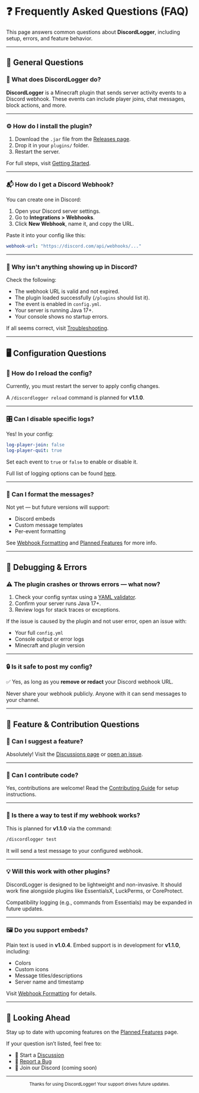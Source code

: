 # ❓ Frequently Asked Questions (FAQ)

This page answers common questions about **DiscordLogger**, including setup, errors, and feature behavior.

---

## 🔧 General Questions

### 📌 What does DiscordLogger do?

**DiscordLogger** is a Minecraft plugin that sends server activity events to a Discord webhook. These events can include player joins, chat messages, block actions, and more.

---

### ⚙️ How do I install the plugin?

1. Download the `.jar` file from the [Releases page](https://github.com/LVCHLANN/DiscordLogger/releases).
2. Drop it in your `plugins/` folder.
3. Restart the server.

For full steps, visit [Getting Started](getting-started.md).

---

### 📬 How do I get a Discord Webhook?

You can create one in Discord:

1. Open your Discord server settings.
2. Go to **Integrations > Webhooks**.
3. Click **New Webhook**, name it, and copy the URL.

Paste it into your config like this:

```yaml
webhook-url: "https://discord.com/api/webhooks/..."
```

---

### 📝 Why isn't anything showing up in Discord?

Check the following:

- The webhook URL is valid and not expired.
- The plugin loaded successfully (`/plugins` should list it).
- The event is enabled in `config.yml`.
- Your server is running Java 17+.
- Your console shows no startup errors.

If all seems correct, visit [Troubleshooting](troubleshooting.md).

---

## 🖥️ Configuration Questions

### 🔁 How do I reload the config?

Currently, you must restart the server to apply config changes.

A `/discordlogger reload` command is planned for **v1.1.0**.

---

### 🎛️ Can I disable specific logs?

Yes! In your config:

```yaml
log-player-join: false
log-player-quit: true
```

Set each event to `true` or `false` to enable or disable it.

Full list of logging options can be found [here](logging-options.md).

---

### 💬 Can I format the messages?

Not yet — but future versions will support:

- Discord embeds
- Custom message templates
- Per-event formatting

See [Webhook Formatting](webhook-formatting.md) and [Planned Features](planned-features.md) for more info.

---

## 🧪 Debugging & Errors

### ⚠️ The plugin crashes or throws errors — what now?

1. Check your config syntax using a [YAML validator](https://yamlchecker.com/).
2. Confirm your server runs Java 17+.
3. Review logs for stack traces or exceptions.

If the issue is caused by the plugin and not user error, open an issue with:

- Your full `config.yml`
- Console output or error logs
- Minecraft and plugin version

---

### 🔒 Is it safe to post my config?

✅ Yes, as long as you **remove or redact** your Discord webhook URL.

Never share your webhook publicly. Anyone with it can send messages to your channel.

---

## 🧩 Feature & Contribution Questions

### 📜 Can I suggest a feature?

Absolutely! Visit the [Discussions page](https://github.com/LVCHLANN/DiscordLogger/discussions) or [open an issue](https://github.com/LVCHLANN/DiscordLogger/issues/new/choose).

---

### 🤝 Can I contribute code?

Yes, contributions are welcome! Read the [Contributing Guide](../.github/CONTRIBUTING.md) for setup instructions.

---

### 🧪 Is there a way to test if my webhook works?

This is planned for **v1.1.0** via the command:

```bash
/discordlogger test
```

It will send a test message to your configured webhook.

---

### 💡 Will this work with other plugins?

DiscordLogger is designed to be lightweight and non-invasive. It should work fine alongside plugins like EssentialsX, LuckPerms, or CoreProtect.

Compatibility logging (e.g., commands from Essentials) may be expanded in future updates.

---

### 🖼️ Do you support embeds?

Plain text is used in **v1.0.4**. Embed support is in development for **v1.1.0**, including:

- Colors
- Custom icons
- Message titles/descriptions
- Server name and timestamp

Visit [Webhook Formatting](webhook-formatting.md) for details.

---

## 🔮 Looking Ahead

Stay up to date with upcoming features on the [Planned Features](planned-features.md) page.

If your question isn’t listed, feel free to:

- 🧵 Start a [Discussion](https://github.com/LVCHLANN/DiscordLogger/discussions)
- 🐞 [Report a Bug](https://github.com/LVCHLANN/DiscordLogger/issues/new/choose)
- 💬 Join our Discord (coming soon)

---

<center><sub>Thanks for using DiscordLogger! Your support drives future updates.</sub></center>
